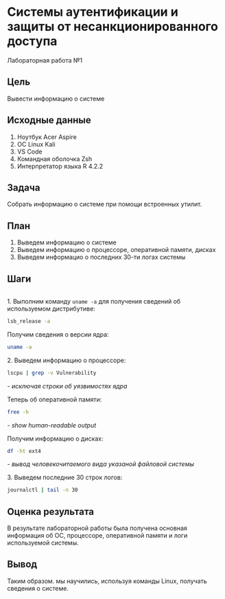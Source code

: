 # Системы аутентификации и защиты от несанкционированного доступа

Лабораторная работа №1

## Цель

Вывести информацию о системе

## Исходные данные

1.  Ноутбук Acer Aspire
2.  ОС Linux Kali
3.  VS Code
4.  Командная оболочка Zsh
5.  Интерпретатор языка R 4.2.2

## Задача

Собрать информацию о системе при помощи встроенных утилит.

## План

1.  Выведем информацию о системе
2.  Выведем информацию о процессоре, оперативной памяти, дисках
3.  Выведем информацио о последних 30-ти логах системы


## Шаги
```{r}
```

1\.  Выполним команду `uname -a` для получения сведений об используемом дистрибутиве:

```zsh
lsb_release -a
```

Получим сведения о версии ядра:

```zsh
uname -a
```


2\. Выведем информацию о процессоре:

```zsh
lscpu | grep -v Vulnerability
```
*- исключая строки об уязвимостях ядра*
  
Теперь об оперативной памяти:

```zsh
free -h
```
*- show human-readable output*

Получим информацию о дисках:

```zsh
df -ht ext4
```
*- вывод человекочитаемого вида указаной файловой системы*

3\. Выведем последние 30 строк логов:

```zsh
journalctl | tail -n 30
```


## Оценка результата

В результате лабораторной работы была получена основная информация об ОС, процессоре, оперативной памяти и логи используемой системы.

## Вывод

Таким образом. мы научились, используя команды Linux, получать сведения
о системе.
